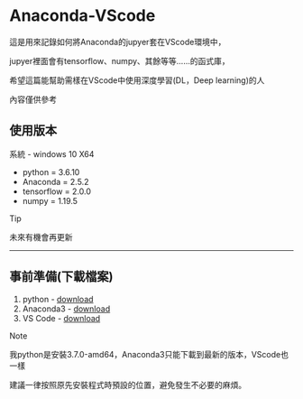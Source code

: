 # Anaconda-VScode
這是用來記錄如何將Anaconda的jupyer套在VScode環境中，

jupyer裡面會有tensorflow、numpy、其餘等等......的函式庫，

希望這篇能幫助需樣在VScode中使用深度學習(DL，Deep learning)的人

內容僅供參考

## 使用版本
系統 - windows 10 X64
* python = 3.6.10
* Anaconda = 2.5.2
* tensorflow = 2.0.0
* numpy = 1.19.5
>[!Tip]
>未來有機會再更新
****

## 事前準備(下載檔案)
1. python - [download](https://www.python.org/downloads/)
2. Anaconda3 - [download](https://www.anaconda.com/download)
3. VS Code - [download](https://code.visualstudio.com)
> [!NOTE] 
> 我python是安裝3.7.0-amd64，Anaconda3只能下載到最新的版本，VScode也一樣
>
> 建議一律按照原先安裝程式時預設的位置，避免發生不必要的麻煩。

